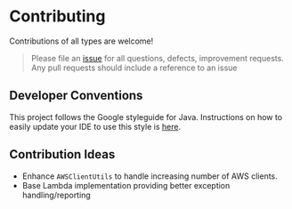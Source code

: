 # Contributing
Contributions of all types are welcome!  

> Please file an [issue](https://github.com/Force66/aws-commons/issues) for all questions, defects, improvement requests.
> Any pull requests should include a reference to an issue

## Developer Conventions
This project follows the Google styleguide for Java. Instructions on how to easily update your IDE to use this style is 
[here](https://github.com/HPI-Information-Systems/Metanome/wiki/Installing-the-google-styleguide-settings-in-intellij-and-eclipse).  

## Contribution Ideas
* Enhance `AWSClientUtils` to handle increasing number of AWS clients.
* Base Lambda implementation providing better exception handling/reporting